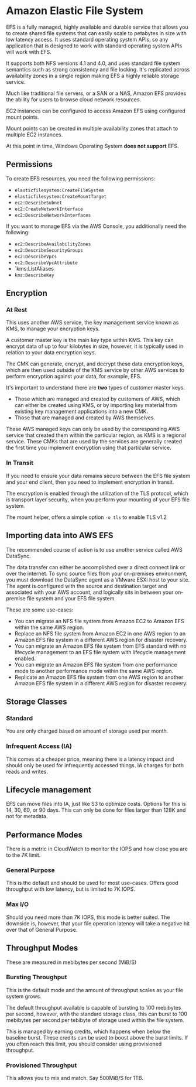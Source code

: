 # Amazon Elastic File System

EFS is a fully managed, highly available and durable service that allows you to create shared file systems that can easily scale to petabytes in size with low latency access. It uses standard operating system APIs, so any application that is designed to work with standard operating system APIs will work with EFS.

It supports both NFS versions 4.1 and 4.0, and uses standard file system semantics such as strong consistency and file locking. It's replicated across availability zones in a single region making EFS a highly reliable storage service.

Much like traditional file servers, or a SAN or a NAS, Amazon EFS provides the ability for users to browse cloud network resources. 

EC2 instances can be configured to access Amazon EFS using configured mount points. 

Mount points can be created in multiple availability zones that attach to multiple EC2 instances.

At this point in time, Windows Operating System **does not support** EFS.

## Permissions
To create EFS resources, you need the following permissions:
- `elasticfilesystem:CreateFileSystem`
- `elasticfilesystem:CreateMountTarget`
- `ec2:DescribeSubnet`
- `ec2:CreateNetworkInterface`
- `ec2:DescribeNetworkInterfaces`

If you want to manage EFS via the AWS Console, you additionally need the following:
- `ec2:DescribeAvailabilityZones`
- `ec2:DescribeSecurityGroups`
- `ec2:DescribeVpcs`
- `ec2:DescribeVpcAttribute`
- `kms:ListAliases
- `kms:DescribeKey`

## Encryption

### At Rest
This uses another AWS service, the key management service known as KMS, to manage your encryption keys. 

A customer master key is the main key type within KMS. This key can encrypt data of up to four kilobytes in size, however, it is typically used in relation to your data encryption keys. 

The CMK can generate, encrypt, and decrypt these data encryption keys, which are then used outside of the KMS service by other AWS services to perform encryption against your data, for example, EFS. 

It's important to understand there are **two** types of customer master keys. 
- Those which are managed and created by customers of AWS, which can either be created using KMS, or by importing key material from existing key management applications into a new CMK.
- Those that are managed and created by AWS themselves. 

These AWS managed keys can only be used by the corresponding AWS service that created them within the particular region, as KMS is a regional service. These CMKs that are used by the services are generally created the first time you implement encryption using that particular service.

### In Transit
If you need to ensure your data remains secure between the EFS file system and your end client, then you need to implement encryption in transit.

The encryption is enabled through the utilization of the TLS protocol, which is transport layer security, when you perform your mounting of your EFS file system. 

The mount helper, offers a simple option `-o tls` to enable TLS v1.2

## Importing data into AWS EFS
The recommended course of action is to use another service called AWS DataSync. 

The data transfer can either be accomplished over a direct connect link or over the internet. 
To sync source files from your on-premises environment, you must download the DataSync agent as a VMware ESXi host to your site. The agent is configured with the source and destination target and associated with your AWS account, and logically sits in between your on-premise file system and your EFS file system.

These are some use-cases: 
- You can migrate an NFS file system from Amazon EC2 to Amazon EFS within the same AWS region.
- Replace an NFS file system from Amazon EC2 in one AWS region to an Amazon EFS file system in a different AWS region for disaster recovery.
- You can migrate an Amazon EFS file system from EFS standard with no lifecycle management to an EFS file system with lifecycle management enabled.
- You can migrate an Amazon EFS file system from one performance mode to another performance mode within the same AWS region.
- Replicate an Amazon EFS file system from one AWS region to another Amazon EFS file system in a different AWS region for disaster recovery.

## Storage Classes

### Standard
You are only charged based on amount of storage used per month.


### Infrequent Access (IA)
This comes at a cheaper price, meaning there is a latency impact and should only be used for infrequently accessed things. IA charges for both reads and writes.

## Lifecycle management
EFS can move files into IA, just like S3 to optimize costs. Options for this is 14, 30, 60, or 90 days. This can only be done for files larger than 128K and not for metadata.

## Performance Modes

There is a metric in CloudWatch to monitor the IOPS and how close you are to the 7K limit.

### General Purpose
This is the default and should be used for most use-cases. Offers good throughput with low latency, but is limited to 7K IOPS.
### Max I/O
Should you need more than 7K IOPS, this mode is better suited. The downside is, however, that your file operation latency will take a negative hit over that of General Purpose.

## Throughput Modes
These are measured in mebibytes per second (MiB/S)

### Bursting Throughput
This is the default mode and the amount of throughput scales as your file system grows. 

The default throughput available is capable of bursting to 100 mebibytes per second, however, with the standard storage class, this can burst to 100 mebibytes per second per tebibyte of storage used within the file system.

This is managed by earning credits, which happens when below the baseline burst. These credits can be used to boost above the burst limits. If you often reach this limit, you should consider using provisioned throughput.

### Provisioned Throughput
This allows you to mix and match. Say 500MiB/S for 1TB.
